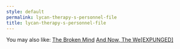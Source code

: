 ```yaml
---
style: default
permalink: lycan-therapy-s-personnel-file
title: lycan-therapy-s-personnel-file
---
```

You may also like:
[The Broken Mind](http://scp-wiki.net/broken-mind)
[And Now, The We[EXPUNGED]](http://scp-wiki.net/now-the-we-expunged)